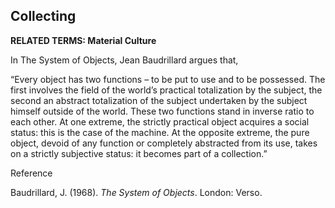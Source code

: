 ## Collecting

**RELATED TERMS: Material Culture**

In The System of Objects, Jean Baudrillard argues that, 

“Every object has two functions – to be put to use and to be possessed. The first involves the field of the world’s practical totalization by the subject, the second an abstract totalization of the subject undertaken by the subject himself outside of the world. These two functions stand in inverse ratio to each other. At one extreme, the strictly practical object acquires a social status: this is the case of the machine. At the opposite extreme, the pure object, devoid of any function or completely abstracted from its use, takes on a strictly subjective status: it becomes part of a collection.”

Reference

Baudrillard, J. (1968). _The System of Objects_. London: Verso.

